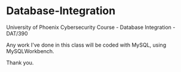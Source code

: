 # Database-Integration
University of Phoenix Cybersecurity Course - Database Integration - DAT/390  

Any work I've done in this class will be coded with MySQL, using MySQLWorkbench.

Thank you.
